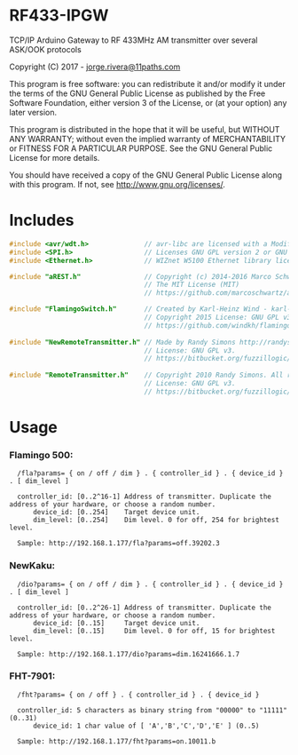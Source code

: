 # RF433-IPGW
TCP/IP Arduino Gateway to RF 433MHz AM transmitter over several ASK/OOK protocols

Copyright (C) 2017 - jorge.rivera@11paths.com

This program is free software: you can redistribute it and/or modify
it under the terms of the GNU General Public License as published by
the Free Software Foundation, either version 3 of the License, or
(at your option) any later version.

This program is distributed in the hope that it will be useful,
but WITHOUT ANY WARRANTY; without even the implied warranty of
MERCHANTABILITY or FITNESS FOR A PARTICULAR PURPOSE.  See the
GNU General Public License for more details.

You should have received a copy of the GNU General Public License
along with this program.  If not, see <http://www.gnu.org/licenses/>.

# Includes
```c
#include <avr/wdt.h>              // avr-libc are licensed with a Modified BSD License, GPL-compatible.
#include <SPI.h>                  // Licenses GNU GPL version 2 or GNU LGPL version 2.1
#include <Ethernet.h>             // WIZnet W5100 Ethernet library license: GNU LGPL

#include "aREST.h"                // Copyright (c) 2014-2016 Marco Schwartz
                                  // The MIT License (MIT)
                                  // https://github.com/marcoschwartz/aREST

#include "FlamingoSwitch.h"       // Created by Karl-Heinz Wind - karl-heinz.wind@web.de
                                  // Copyright 2015 License: GNU GPL v3
                                  // https://github.com/windkh/flamingoswitch
                                  
#include "NewRemoteTransmitter.h" // Made by Randy Simons http://randysimons.nl/
                                  // License: GNU GPL v3. 
                                  // https://bitbucket.org/fuzzillogic/433mhzforarduino
                                  
#include "RemoteTransmitter.h"    // Copyright 2010 Randy Simons. All rights reserved.
                                  // License: GNU GPL v3.
                                  // https://bitbucket.org/fuzzillogic/433mhzforarduino
```                                  
# Usage

### Flamingo 500: 
```  
  /fla?params= { on / off / dim } . { controller_id } . { device_id } . [ dim_level ]

  controller_id: [0..2^16-1] Address of transmitter. Duplicate the address of your hardware, or choose a random number. 
      device_id: [0..254]    Target device unit.
      dim_level: [0..254]    Dim level. 0 for off, 254 for brightest level.

  Sample: http://192.168.1.177/fla?params=off.39202.3 
```   
### NewKaku: 
```
  /dio?params= { on / off / dim } . { controller_id } . { device_id } . [ dim_level ]

  controller_id: [0..2^26-1] Address of transmitter. Duplicate the address of your hardware, or choose a random number. 
      device_id: [0..15]     Target device unit.
      dim_level: [0..15]     Dim level. 0 for off, 15 for brightest level.

  Sample: http://192.168.1.177/dio?params=dim.16241666.1.7
```   
### FHT-7901:  
```
  /fht?params= { on / off } . { controller_id } . { device_id } 

  controller_id: 5 characters as binary string from "00000" to "11111"  (0..31)
      device_id: 1 char value of [ 'A','B','C','D','E' ] (0..5) 

  Sample: http://192.168.1.177/fht?params=on.10011.b
```
 
